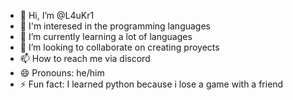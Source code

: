 - 👋 Hi, I’m @L4uKr1
- 👀 I'm interesed in the programming languages
- 🌱 I’m currently learning a lot of languages
- 💞️ I’m looking to collaborate on creating proyects
- 📫 How to reach me via discord
- 😄 Pronouns: he/him
- ⚡ Fun fact: I learned python because i lose a game with a friend 


